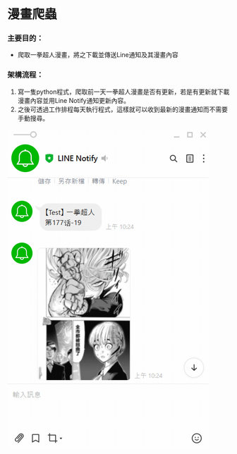 # 漫畫爬蟲
### 主要目的：  
* 爬取一拳超人漫畫，將之下載並傳送Line通知及其漫畫內容

### 架構流程：  
 1. 寫一隻python程式，爬取前一天一拳超人漫畫是否有更新，若是有更新就下載漫畫內容並用Line Notify通知更新內容。  
 2. 之後可透過工作排程每天執行程式，這樣就可以收到最新的漫畫通知而不需要手動搜尋。  
 
 ![image](https://github.com/Lily-Liao/manga_crawler/blob/master/one%20punch.gif)

